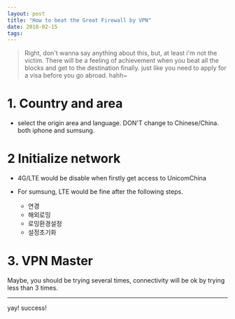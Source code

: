 ```yaml
---
layout: post
title: "How to beat the Great Firewall by VPN"
date: 2018-02-15
tags: 
---
```


> Right, don't wanna say anything about this, but, at least i'm not the victim. There will be a feeling of achievement when you beat all the blocks and get to the destination finally. just like you need to apply for a visa before you go abroad. hahh~

# 1. Country and area

- select the origin area and language. DON'T change to Chinese/China. both iphone and sumsung.

# 2 Initialize network

- 4G/LTE would be disable when firstly get access to UnicomChina

- For sumsung, LTE would be fine after the following steps.
  - 연경
  - 해외로밍
  - 로밍환경설정
  - 설정초기화
  
# 3. VPN Master

Maybe, you should be trying several times, connectivity will be ok by trying less than 3 times.

 -----
 
 yay! success! 
